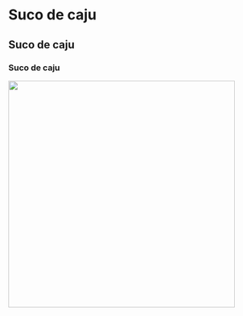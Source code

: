 #  Suco de caju
##  Suco de caju
###  Suco de caju

<img src="https://github.com/ArThurr0101/teste-workshop/assets/146994720/6cc460ff-7c69-4fb7-b3c1-75b123639e45" width="450px" height="450px">
